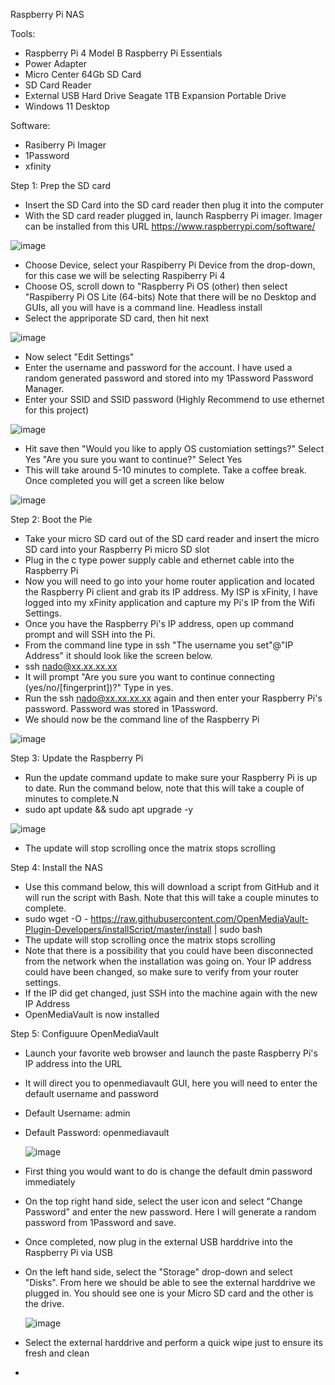 Raspberry Pi NAS

Tools:
- Raspberry Pi 4 Model B
  Raspberry Pi Essentials
- Power Adapter
- Micro Center 64Gb SD Card 
- SD Card Reader
- External USB Hard Drive Seagate 1TB Expansion Portable Drive
- Windows 11 Desktop

Software:
- Rasiberry Pi Imager
- 1Password
- xfinity

Step 1: Prep the SD card
- Insert the SD Card into the SD card reader then plug it into the computer
- With the SD card reader plugged in, launch Raspberry Pi imager. Imager can be installed from this URL https://www.raspberrypi.com/software/
  
 ![image](https://github.com/user-attachments/assets/4ff3aa15-d3d1-40c5-b37d-fd65b563a079)

- Choose Device, select your Raspiberry Pi Device from the drop-down, for this case we will be selecting Raspiberry Pi 4
- Choose OS, scroll down to "Raspberry Pi OS (other) then select "Raspiberry Pi OS Lite (64-bits) Note that there will be no Desktop and GUIs, all you will have is a command line. Headless install
- Select the appriporate SD card, then hit next
  
 ![image](https://github.com/user-attachments/assets/0fa742c8-8a38-4dc7-8371-34e2cd675105)

- Now select "Edit Settings"
- Enter the username and password for the account. I have used a random generated password and stored into my 1Password Password Manager.
- Enter your SSID and SSID password (Highly Recommend to use ethernet for this project)
  
 ![image](https://github.com/user-attachments/assets/61050d4e-7cf0-49b3-a096-ab202663e3ce)
  
- Hit save then "Would you like to apply OS customiation settings?" Select Yes "Are you sure you want to continue?" Select Yes
- This will take around 5-10 minutes to complete. Take a coffee break. Once completed you will get a screen like below
  
 ![image](https://github.com/user-attachments/assets/714338ea-f5f5-445e-8546-ebb8df94b462)
  
Step 2: Boot the Pie
- Take your micro SD card out of the SD card reader and insert the micro SD card into your Raspberry Pi micro SD slot
- Plug in the c type power supply cable and ethernet cable into the Raspberry Pi
- Now you will need to go into your home router application and located the Raspberry Pi client and grab its IP address. My ISP is xFinity, I have logged into my xFinity application and capture my Pi's IP from the Wifi Settings.
- Once you have the Raspberry Pi's IP address, open up command prompt and will SSH into the Pi.
- From the command line type in ssh "The username you set"@"IP Address" it should look like the screen below.
- ssh nado@xx.xx.xx.xx
- It will prompt "Are you sure you want to continue connecting (yes/no/[fingerprint])?" Type in yes.
- Run the ssh nado@xx.xx.xx.xx again and then enter your Raspberry Pi's password. Password was stored in 1Password.
- We should now be the command line of the Raspberry Pi
  
![image](https://github.com/user-attachments/assets/d36c3f7e-75f1-40f3-883a-ea0d83110d00)

Step 3: Update the Raspberry Pi
- Run the update command update to make sure your Raspberry Pi is up to date. Run the command below, note that this will take a couple of minutes to complete.N
- sudo apt update && sudo apt upgrade -y
  
 ![image](https://github.com/user-attachments/assets/3f5fd125-d6d0-4b2a-8631-c67900cfef04)

- The update will stop scrolling once the matrix stops scrolling

Step 4: Install the NAS
- Use this command below, this will download a script from GitHub and it will run the script with Bash. Note that this will take a couple minutes to complete. 
- sudo wget -O - https://raw.githubusercontent.com/OpenMediaVault-Plugin-Developers/installScript/master/install | sudo bash
- The update will stop scrolling once the matrix stops scrolling
- Note that there is a possibility that you could have been disconnected from the network when the installation was going on. Your IP address could have been changed, so make sure to verify from your router settings.
- If the IP did get changed, just SSH into the machine again with the new IP Address
- OpenMediaVault is now installed

Step 5: Configuure OpenMediaVault
- Launch your favorite web browser and launch the paste Raspberry Pi's IP address into the URL
- It will direct you to openmediavault GUI, here you will need to enter the default username and password
- Default Username: admin
- Default Password: openmediavault

  ![image](https://github.com/user-attachments/assets/3578e7c0-cde3-4bd0-bb68-aa8176088389)
  
- First thing you would want to do is change the default dmin password immediately
- On the top right hand side, select the user icon and select "Change Password" and enter the new password. Here I will generate a random password from 1Password and save.
- Once completed, now plug in the external USB harddrive into the Raspberry Pi via USB
- On the left hand side, select the "Storage" drop-down and select "Disks". From here we should be able to see the external harddrive we plugged in. You should see one is your Micro SD card and the other is the drive.
  
  ![image](https://github.com/user-attachments/assets/d75bd23d-04d8-4157-996e-580662ab2697)

- Select the external harddrive and perform a quick wipe just to ensure its fresh and clean
- 
